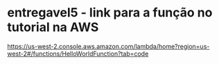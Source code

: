 # entregavel5 - link para a função no tutorial na AWS
https://us-west-2.console.aws.amazon.com/lambda/home?region=us-west-2#/functions/HelloWorldFunction?tab=code
